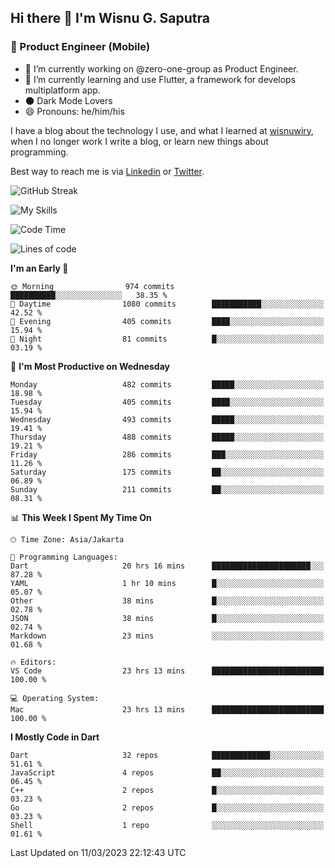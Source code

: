 ## Hi there 👋 I'm Wisnu G. Saputra

### :mobile_phone_off: Product Engineer (Mobile)

- 🔭 I’m currently working on @zero-one-group as Product Engineer.
- 🌱 I’m currently learning and use Flutter, a framework for develops multiplatform app.
- 🌑 Dark Mode Lovers
- 😄 Pronouns: he/him/his

I have a blog about the technology I use, and what I learned at [wisnuwiry](https://wisnuwiry.space/), when I no longer work I write a blog, or learn new things about programming.

Best way to reach me is via [Linkedin](https://www.linkedin.com/in/wisnu-saputra/) or [Twitter](https://twitter.com/wisnuwiry).

![GitHub Streak](https://streak-stats.demolab.com?user=wisnuwiry&theme=dark&hide_border=true)

![My Skills](https://skillicons.dev/icons?i=dart,flutter,kotlin,swift,js,css,neovim,git,linux&perline=5)

<!--START_SECTION:waka-->
![Code Time](http://img.shields.io/badge/Code%20Time-298%20hrs%2044%20mins-blue)

![Lines of code](https://img.shields.io/badge/From%20Hello%20World%20I%27ve%20Written-4.2%20million%20lines%20of%20code-blue)

**I'm an Early 🐤** 

```text
🌞 Morning                974 commits         ██████████░░░░░░░░░░░░░░░   38.35 % 
🌆 Daytime                1080 commits        ███████████░░░░░░░░░░░░░░   42.52 % 
🌃 Evening                405 commits         ████░░░░░░░░░░░░░░░░░░░░░   15.94 % 
🌙 Night                  81 commits          █░░░░░░░░░░░░░░░░░░░░░░░░   03.19 % 
```
📅 **I'm Most Productive on Wednesday** 

```text
Monday                   482 commits         █████░░░░░░░░░░░░░░░░░░░░   18.98 % 
Tuesday                  405 commits         ████░░░░░░░░░░░░░░░░░░░░░   15.94 % 
Wednesday                493 commits         █████░░░░░░░░░░░░░░░░░░░░   19.41 % 
Thursday                 488 commits         █████░░░░░░░░░░░░░░░░░░░░   19.21 % 
Friday                   286 commits         ███░░░░░░░░░░░░░░░░░░░░░░   11.26 % 
Saturday                 175 commits         ██░░░░░░░░░░░░░░░░░░░░░░░   06.89 % 
Sunday                   211 commits         ██░░░░░░░░░░░░░░░░░░░░░░░   08.31 % 
```


📊 **This Week I Spent My Time On** 

```text
🕑︎ Time Zone: Asia/Jakarta

💬 Programming Languages: 
Dart                     20 hrs 16 mins      ██████████████████████░░░   87.28 % 
YAML                     1 hr 10 mins        █░░░░░░░░░░░░░░░░░░░░░░░░   05.07 % 
Other                    38 mins             █░░░░░░░░░░░░░░░░░░░░░░░░   02.78 % 
JSON                     38 mins             █░░░░░░░░░░░░░░░░░░░░░░░░   02.74 % 
Markdown                 23 mins             ░░░░░░░░░░░░░░░░░░░░░░░░░   01.68 % 

🔥 Editors: 
VS Code                  23 hrs 13 mins      █████████████████████████   100.00 % 

💻 Operating System: 
Mac                      23 hrs 13 mins      █████████████████████████   100.00 % 
```

**I Mostly Code in Dart** 

```text
Dart                     32 repos            █████████████░░░░░░░░░░░░   51.61 % 
JavaScript               4 repos             ██░░░░░░░░░░░░░░░░░░░░░░░   06.45 % 
C++                      2 repos             █░░░░░░░░░░░░░░░░░░░░░░░░   03.23 % 
Go                       2 repos             █░░░░░░░░░░░░░░░░░░░░░░░░   03.23 % 
Shell                    1 repo              ░░░░░░░░░░░░░░░░░░░░░░░░░   01.61 % 
```




 Last Updated on 11/03/2023 22:12:43 UTC
<!--END_SECTION:waka-->
